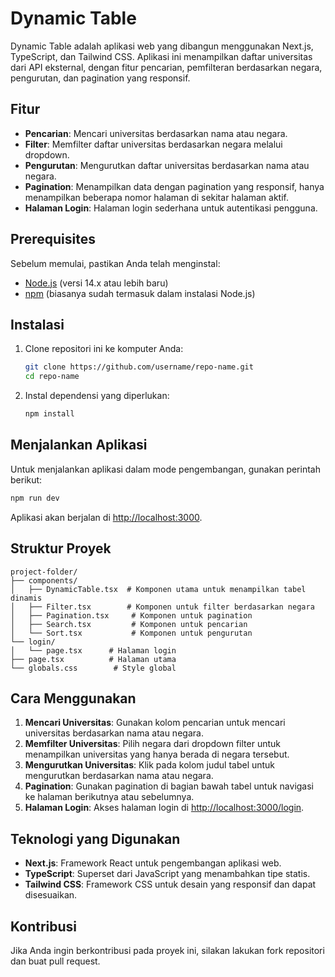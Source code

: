 # Dynamic Table

Dynamic Table adalah aplikasi web yang dibangun menggunakan Next.js, TypeScript, dan Tailwind CSS. Aplikasi ini menampilkan daftar universitas dari API eksternal, dengan fitur pencarian, pemfilteran berdasarkan negara, pengurutan, dan pagination yang responsif.

## Fitur

- **Pencarian**: Mencari universitas berdasarkan nama atau negara.
- **Filter**: Memfilter daftar universitas berdasarkan negara melalui dropdown.
- **Pengurutan**: Mengurutkan daftar universitas berdasarkan nama atau negara.
- **Pagination**: Menampilkan data dengan pagination yang responsif, hanya menampilkan beberapa nomor halaman di sekitar halaman aktif.
- **Halaman Login**: Halaman login sederhana untuk autentikasi pengguna.

## Prerequisites

Sebelum memulai, pastikan Anda telah menginstal:

- [Node.js](https://nodejs.org/) (versi 14.x atau lebih baru)
- [npm](https://www.npmjs.com/) (biasanya sudah termasuk dalam instalasi Node.js)

## Instalasi

1. Clone repositori ini ke komputer Anda:

   ```bash
   git clone https://github.com/username/repo-name.git
   cd repo-name
   ```

2. Instal dependensi yang diperlukan:

   ```bash
   npm install
   ```

## Menjalankan Aplikasi

Untuk menjalankan aplikasi dalam mode pengembangan, gunakan perintah berikut:

```bash
npm run dev
```

Aplikasi akan berjalan di [http://localhost:3000](http://localhost:3000).

## Struktur Proyek

```
project-folder/
├── components/
│   ├── DynamicTable.tsx  # Komponen utama untuk menampilkan tabel dinamis
│   ├── Filter.tsx        # Komponen untuk filter berdasarkan negara
│   ├── Pagination.tsx     # Komponen untuk pagination
│   ├── Search.tsx         # Komponen untuk pencarian
│   └── Sort.tsx           # Komponen untuk pengurutan
└── login/
│   └── page.tsx      # Halaman login
├── page.tsx          # Halaman utama
└── globals.css        # Style global
```

## Cara Menggunakan

1. **Mencari Universitas**: Gunakan kolom pencarian untuk mencari universitas berdasarkan nama atau negara.
2. **Memfilter Universitas**: Pilih negara dari dropdown filter untuk menampilkan universitas yang hanya berada di negara tersebut.
3. **Mengurutkan Universitas**: Klik pada kolom judul tabel untuk mengurutkan berdasarkan nama atau negara.
4. **Pagination**: Gunakan pagination di bagian bawah tabel untuk navigasi ke halaman berikutnya atau sebelumnya.
5. **Halaman Login**: Akses halaman login di [http://localhost:3000/login](http://localhost:3000/login).

## Teknologi yang Digunakan

- **Next.js**: Framework React untuk pengembangan aplikasi web.
- **TypeScript**: Superset dari JavaScript yang menambahkan tipe statis.
- **Tailwind CSS**: Framework CSS untuk desain yang responsif dan dapat disesuaikan.

## Kontribusi

Jika Anda ingin berkontribusi pada proyek ini, silakan lakukan fork repositori dan buat pull request.
